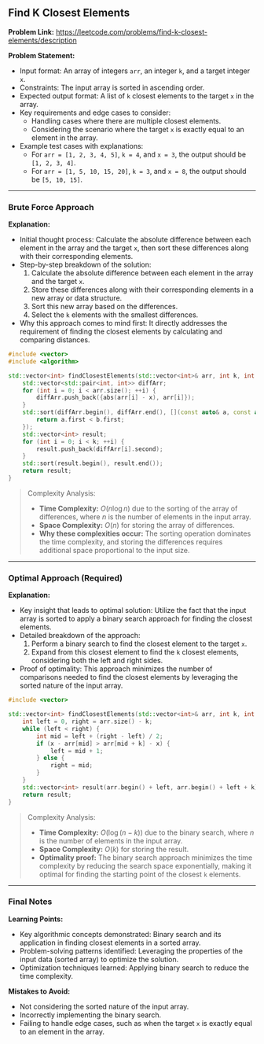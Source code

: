 ## Find K Closest Elements
**Problem Link:** https://leetcode.com/problems/find-k-closest-elements/description

**Problem Statement:**
- Input format: An array of integers `arr`, an integer `k`, and a target integer `x`.
- Constraints: The input array is sorted in ascending order.
- Expected output format: A list of `k` closest elements to the target `x` in the array.
- Key requirements and edge cases to consider:
  - Handling cases where there are multiple closest elements.
  - Considering the scenario where the target `x` is exactly equal to an element in the array.
- Example test cases with explanations:
  - For `arr = [1, 2, 3, 4, 5]`, `k = 4`, and `x = 3`, the output should be `[1, 2, 3, 4]`.
  - For `arr = [1, 5, 10, 15, 20]`, `k = 3`, and `x = 8`, the output should be `[5, 10, 15]`.

---

### Brute Force Approach
**Explanation:**
- Initial thought process: Calculate the absolute difference between each element in the array and the target `x`, then sort these differences along with their corresponding elements.
- Step-by-step breakdown of the solution:
  1. Calculate the absolute difference between each element in the array and the target `x`.
  2. Store these differences along with their corresponding elements in a new array or data structure.
  3. Sort this new array based on the differences.
  4. Select the `k` elements with the smallest differences.
- Why this approach comes to mind first: It directly addresses the requirement of finding the closest elements by calculating and comparing distances.

```cpp
#include <vector>
#include <algorithm>

std::vector<int> findClosestElements(std::vector<int>& arr, int k, int x) {
    std::vector<std::pair<int, int>> diffArr;
    for (int i = 0; i < arr.size(); ++i) {
        diffArr.push_back({abs(arr[i] - x), arr[i]});
    }
    std::sort(diffArr.begin(), diffArr.end(), [](const auto& a, const auto& b) {
        return a.first < b.first;
    });
    std::vector<int> result;
    for (int i = 0; i < k; ++i) {
        result.push_back(diffArr[i].second);
    }
    std::sort(result.begin(), result.end());
    return result;
}
```

> Complexity Analysis:
> - **Time Complexity:** $O(n \log n)$ due to the sorting of the array of differences, where $n$ is the number of elements in the input array.
> - **Space Complexity:** $O(n)$ for storing the array of differences.
> - **Why these complexities occur:** The sorting operation dominates the time complexity, and storing the differences requires additional space proportional to the input size.

---

### Optimal Approach (Required)
**Explanation:**
- Key insight that leads to optimal solution: Utilize the fact that the input array is sorted to apply a binary search approach for finding the closest elements.
- Detailed breakdown of the approach:
  1. Perform a binary search to find the closest element to the target `x`.
  2. Expand from this closest element to find the `k` closest elements, considering both the left and right sides.
- Proof of optimality: This approach minimizes the number of comparisons needed to find the closest elements by leveraging the sorted nature of the input array.

```cpp
#include <vector>

std::vector<int> findClosestElements(std::vector<int>& arr, int k, int x) {
    int left = 0, right = arr.size() - k;
    while (left < right) {
        int mid = left + (right - left) / 2;
        if (x - arr[mid] > arr[mid + k] - x) {
            left = mid + 1;
        } else {
            right = mid;
        }
    }
    std::vector<int> result(arr.begin() + left, arr.begin() + left + k);
    return result;
}
```

> Complexity Analysis:
> - **Time Complexity:** $O(\log(n - k))$ due to the binary search, where $n$ is the number of elements in the input array.
> - **Space Complexity:** $O(k)$ for storing the result.
> - **Optimality proof:** The binary search approach minimizes the time complexity by reducing the search space exponentially, making it optimal for finding the starting point of the closest `k` elements.

---

### Final Notes

**Learning Points:**
- Key algorithmic concepts demonstrated: Binary search and its application in finding closest elements in a sorted array.
- Problem-solving patterns identified: Leveraging the properties of the input data (sorted array) to optimize the solution.
- Optimization techniques learned: Applying binary search to reduce the time complexity.

**Mistakes to Avoid:**
- Not considering the sorted nature of the input array.
- Incorrectly implementing the binary search.
- Failing to handle edge cases, such as when the target `x` is exactly equal to an element in the array.